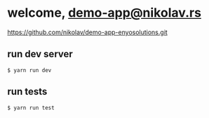 
# welcome, demo-app@nikolav.rs
  https://github.com/nikolav/demo-app-enyosolutions.git

## run dev server

`$ yarn run dev`

## run tests

`$ yarn run test`
